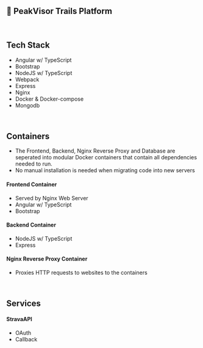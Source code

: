 ## :rocket: PeakVisor Trails Platform
<br>



## Tech Stack
- Angular w/ TypeScript
- Bootstrap
- NodeJS w/ TypeScript
- Webpack
- Express
- Nginx
- Docker & Docker-compose
- Mongodb
<br>



## Containers
- The Frontend, Backend, Nginx Reverse Proxy and Database are seperated into modular Docker containers that contain all dependencies needed to run.
- No manual installation is needed when migrating code into new servers

#### Frontend Container
- Served by Nginx Web Server
- Angular w/ TypeScript
- Bootstrap

#### Backend Container
- NodeJS w/ TypeScript
- Express

#### Nginx Reverse Proxy Container
- Proxies HTTP requests to websites to the containers 
<br>



## Services

#### StravaAPI
- OAuth
- Callback


